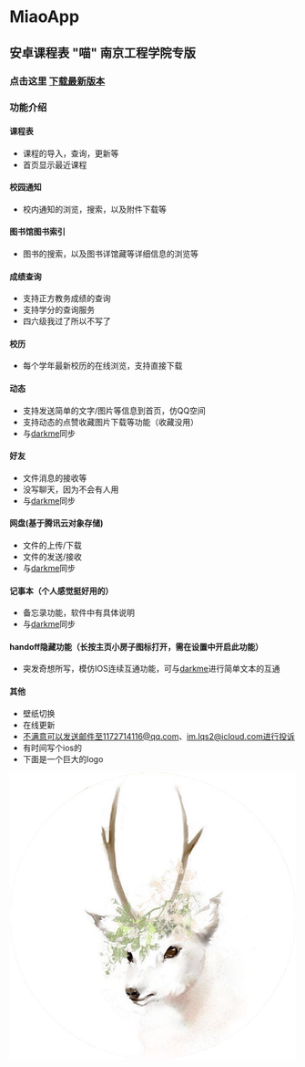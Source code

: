 # MiaoApp
## 安卓课程表 "喵" 南京工程学院专版

### 点击这里 [下载最新版本](http://darkme.cn:8880/android/miao/apk "V 0.1.7")

### 功能介绍
#### 课程表
- 课程的导入，查询，更新等
- 首页显示最近课程
#### 校园通知
- 校内通知的浏览，搜索，以及附件下载等
#### 图书馆图书索引
- 图书的搜索，以及图书详馆藏等详细信息的浏览等
#### 成绩查询
- 支持正方教务成绩的查询
- 支持学分的查询服务
- 四六级我过了所以不写了
#### 校历
- 每个学年最新校历的在线浏览，支持直接下载
#### 动态
- 支持发送简单的文字/图片等信息到首页，仿QQ空间
- 支持动态的点赞收藏图片下载等功能（收藏没用）
- 与[darkme](darkme.cn)同步
#### 好友
- 文件消息的接收等
- 没写聊天，因为不会有人用
- 与[darkme](darkme.cn)同步
#### 网盘(基于腾讯云对象存储)
- 文件的上传/下载
- 文件的发送/接收
- 与[darkme](darkme.cn)同步
#### 记事本（个人感觉挺好用的）
- 备忘录功能，软件中有具体说明
- 与[darkme](darkme.cn)同步
#### handoff隐藏功能（长按主页小房子图标打开，需在设置中开启此功能）
- 突发奇想所写，模仿IOS连续互通功能，可与[darkme](darkme.cn)进行简单文本的互通
#### 其他
- 壁纸切换
- 在线更新
- 不满意可以发送邮件至1172714116@qq.com、im.lqs2@icloud.com进行投诉
- 有时间写个ios的
- 下面是一个巨大的logo

![喵](./app/src/main/res/drawable/default_head.png "miao-logo")

